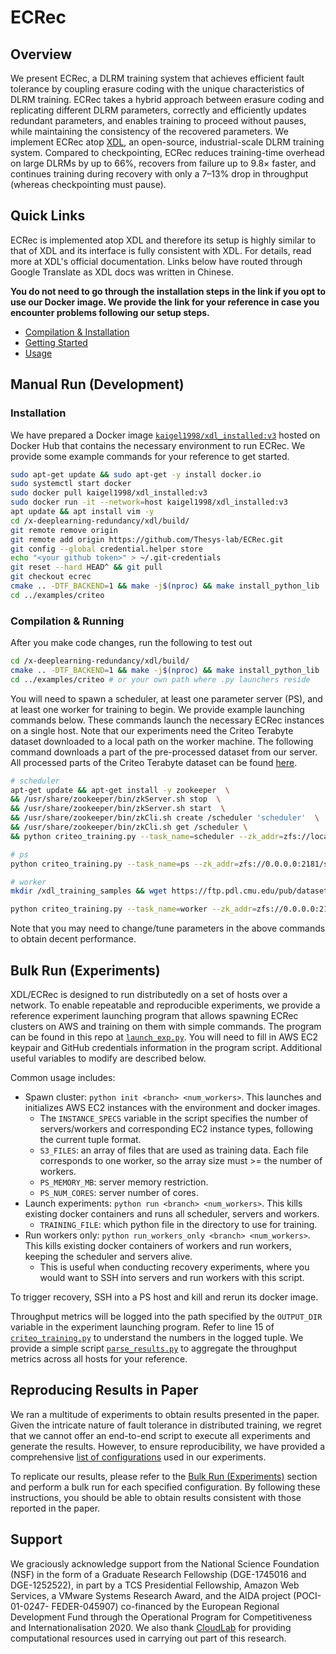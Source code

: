 # ECRec

## Overview

We present ECRec, a DLRM training system that achieves efficient fault tolerance by coupling erasure coding with the unique characteristics of DLRM training. ECRec takes a hybrid approach between erasure coding and replicating different DLRM parameters, correctly and efficiently updates redundant parameters, and enables training to proceed without pauses, while maintaining the consistency of the recovered parameters. We implement ECRec atop [XDL](https://github.com/alibaba/x-deeplearning), an open-source, industrial-scale DLRM training system. Compared to checkpointing, ECRec reduces training-time overhead on large DLRMs by up to 66%, recovers from failure up to 9.8× faster, and continues training during recovery with only a 7–13% drop in throughput (whereas checkpointing must pause).

## Quick Links

ECRec is implemented atop XDL and therefore its setup is highly similar to that of XDL and its interface is fully consistent with XDL. For details, read more at XDL's official documentation. Links below have routed through Google Translate as XDL docs was written in Chinese.

**You do not need to go through the installation steps in the link if you opt to use our Docker image. We provide the link for your reference in case you encounter problems following our setup steps.**

* [Compilation & Installation](https://github-com.translate.goog/alibaba/x-deeplearning/wiki/%E7%BC%96%E8%AF%91%E5%AE%89%E8%A3%85?_x_tr_sl=auto&_x_tr_tl=en&_x_tr_hl=en&_x_tr_pto=wapp)
* [Getting Started](https://github-com.translate.goog/alibaba/x-deeplearning/wiki/%E5%BF%AB%E9%80%9F%E5%BC%80%E5%A7%8B?_x_tr_sl=auto&_x_tr_tl=en&_x_tr_hl=en&_x_tr_pto=wapp)
* [Usage](https://github-com.translate.goog/alibaba/x-deeplearning/wiki/%E7%94%A8%E6%88%B7%E6%96%87%E6%A1%A3?_x_tr_sl=auto&_x_tr_tl=en&_x_tr_hl=en&_x_tr_pto=wapp)

## Manual Run (Development)
### Installation

We have prepared a Docker image [`kaigel1998/xdl_installed:v3`](https://hub.docker.com/layers/kaigel1998/xdl_installed/v3/images/sha256-553030a64043b89f572812f4ab678527d7cdd3c7b2c2b8ccc5adfd03214b562a?context=explore) hosted on Docker Hub that contains the necessary environment to run ECRec. We provide some example commands for your reference to get started.

```sh
sudo apt-get update && sudo apt-get -y install docker.io
sudo systemctl start docker
sudo docker pull kaigel1998/xdl_installed:v3
sudo docker run -it --network=host kaigel1998/xdl_installed:v3
apt update && apt install vim -y
cd /x-deeplearning-redundancy/xdl/build/
git remote remove origin
git remote add origin https://github.com/Thesys-lab/ECRec.git
git config --global credential.helper store
echo "<your github token>" > ~/.git-credentials
git reset --hard HEAD^ && git pull
git checkout ecrec
cmake .. -DTF_BACKEND=1 && make -j$(nproc) && make install_python_lib
cd ../examples/criteo
```

### Compilation & Running

After you make code changes, run the following to test out
```sh
cd /x-deeplearning-redundancy/xdl/build/
cmake .. -DTF_BACKEND=1 && make -j$(nproc) && make install_python_lib
cd ../examples/criteo # or your own path where .py launchers reside
```

You will need to spawn a scheduler, at least one parameter server (PS), and at least one worker for training to begin. We provide example launching commands below. These commands launch the necessary ECRec instances on a single host. Note that our experiments need the Criteo Terabyte dataset downloaded to a local path on the worker machine. The following command downloads a part of the pre-processed dataset from our server. All processed parts of the Criteo Terabyte dataset can be found [here](https://ftp.pdl.cmu.edu/pub/datasets/DLRM/criteo-terabytes/).

```sh
# scheduler
apt-get update && apt-get install -y zookeeper  \
&& /usr/share/zookeeper/bin/zkServer.sh stop  \
&& /usr/share/zookeeper/bin/zkServer.sh start  \
&& /usr/share/zookeeper/bin/zkCli.sh create /scheduler 'scheduler'  \
&& /usr/share/zookeeper/bin/zkCli.sh get /scheduler \
&& python criteo_training.py --task_name=scheduler --zk_addr=zfs://localhost:2181/scheduler --ps_num=1 --ps_cpu_cores=6 --ps_memory_m=64000 --ckpt_dir=.

# ps
python criteo_training.py --task_name=ps --zk_addr=zfs://0.0.0.0:2181/scheduler --task_index=0

# worker
mkdir /xdl_training_samples && wget https://ftp.pdl.cmu.edu/pub/datasets/DLRM/criteo-terabytes/day_0_processed_tiny_0 -O /xdl_training_samples/data.txt

python criteo_training.py --task_name=worker --zk_addr=zfs://0.0.0.0:2181/scheduler --task_index=0 --task_num=1
```

Note that you may need to change/tune parameters in the above commands to obtain decent performance.

## Bulk Run (Experiments)

XDL/ECRec is designed to run distributedly on a set of hosts over a network. To enable repeatable and reproducible experiments, we provide a reference experiment launching program that allows spawning ECRec clusters on AWS and training on them with simple commands. The program can be found in this repo at [`launch_exp.py`](launch_exp.py). You will need to fill in AWS EC2 keypair and GitHub credentials information in the program script. Additional useful variables to modify are described below.

Common usage includes:

* Spawn cluster: `python init <branch> <num_workers>`. This launches and initializes AWS EC2 instances with the environment and docker images.
    - The `INSTANCE_SPECS` variable in the script specifies the number of servers/workers and corresponding EC2 instance types, following the current tuple format.
    - `S3_FILES`: an array of files that are used as training data. Each file corresponds to one worker, so the array size must >= the number of workers.
    - `PS_MEMORY_MB`: server memory restriction.
    - `PS_NUM_CORES`: server number of cores.
* Launch experiments: `python run <branch> <num_workers>`. This kills existing docker containers and runs all scheduler, servers and workers.
    - `TRAINING_FILE`: which python file in the directory to use for training. 
* Run workers only: `python run_workers_only <branch> <num_workers>`. This kills existing docker containers of workers and run workers, keeping the scheduler and servers alive. 
    - This is useful when conducting recovery experiments, where you would want to SSH into servers and run workers with this script.

To trigger recovery, SSH into a PS host and kill and rerun its docker image.

Throughput metrics will be logged into the path specified by the `OUTPUT_DIR` variable in the experiment launching program. Refer to line 15 of [`criteo_training.py`](xdl/examples/criteo/criteo_training.py) to understand the numbers in the logged tuple. We provide a simple script [`parse_results.py`](parse_results.py) to aggregate the throughput metrics across all hosts for your reference.

## Reproducing Results in Paper

We ran a multitude of experiments to obtain results presented in the paper. Given the intricate nature of fault tolerance in distributed training, we regret that we cannot offer an end-to-end script to execute all experiments and generate the results. However, to ensure reproducibility, we have provided a comprehensive [list of configurations](EXP_CONFIGS.md) used in our experiments. 

To replicate our results, please refer to the [Bulk Run (Experiments)](#bulk-run-experiments) section and perform a bulk run for each specified configuration. By following these instructions, you should be able to obtain results consistent with those reported in the paper.

## Support
We graciously acknowledge support from the National Science Foundation (NSF) in the form of a Graduate Research Fellowship (DGE-1745016 and
DGE-1252522), in part by a TCS Presidential Fellowship, Amazon Web Services, a VMware Systems Research Award, and the AIDA project (POCI-01-0247- FEDER-045907) co-financed by the European Regional Development Fund through the Operational Program for Competitiveness and Internationalisation 2020.  We also thank [CloudLab]([url](https://www.cloudlab.us/)) for providing computational resources used in carrying out part of this research.
